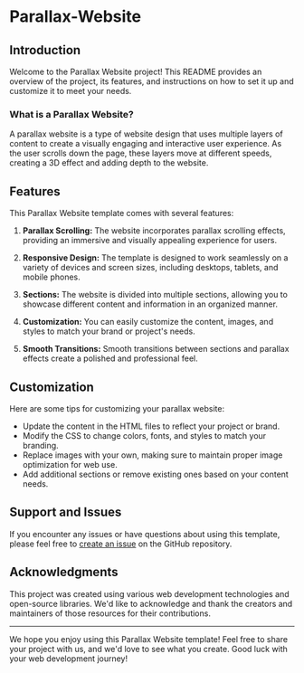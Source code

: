 # Parallax-Website

## Introduction

Welcome to the Parallax Website project! This README provides an overview of the project, its features, and instructions on how to set it up and customize it to meet your needs.

### What is a Parallax Website?

A parallax website is a type of website design that uses multiple layers of content to create a visually engaging and interactive user experience. As the user scrolls down the page, these layers move at different speeds, creating a 3D effect and adding depth to the website.

## Features

This Parallax Website template comes with several features:

1. **Parallax Scrolling:** The website incorporates parallax scrolling effects, providing an immersive and visually appealing experience for users.

2. **Responsive Design:** The template is designed to work seamlessly on a variety of devices and screen sizes, including desktops, tablets, and mobile phones.

3. **Sections:** The website is divided into multiple sections, allowing you to showcase different content and information in an organized manner.

4. **Customization:** You can easily customize the content, images, and styles to match your brand or project's needs.

5. **Smooth Transitions:** Smooth transitions between sections and parallax effects create a polished and professional feel.

## Customization

Here are some tips for customizing your parallax website:

- Update the content in the HTML files to reflect your project or brand.
- Modify the CSS to change colors, fonts, and styles to match your branding.
- Replace images with your own, making sure to maintain proper image optimization for web use.
- Add additional sections or remove existing ones based on your content needs.

## Support and Issues

If you encounter any issues or have questions about using this template, please feel free to [create an issue](https://github.com/your-repo-link/issues) on the GitHub repository.

## Acknowledgments

This project was created using various web development technologies and open-source libraries. We'd like to acknowledge and thank the creators and maintainers of those resources for their contributions.

---

We hope you enjoy using this Parallax Website template! Feel free to share your project with us, and we'd love to see what you create. Good luck with your web development journey!
